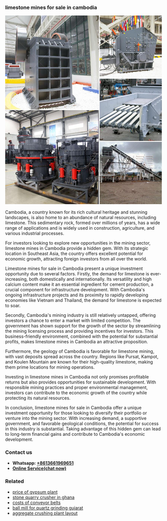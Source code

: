 <h3>limestone mines for sale in cambodia</h3><img src='1708587018.jpg' alt=''><p>Cambodia, a country known for its rich cultural heritage and stunning landscapes, is also home to an abundance of natural resources, including limestone. This sedimentary rock, formed over millions of years, has a wide range of applications and is widely used in construction, agriculture, and various industrial processes.</p><p>For investors looking to explore new opportunities in the mining sector, limestone mines in Cambodia provide a hidden gem. With its strategic location in Southeast Asia, the country offers excellent potential for economic growth, attracting foreign investors from all over the world.</p><p>Limestone mines for sale in Cambodia present a unique investment opportunity due to several factors. Firstly, the demand for limestone is ever-increasing, both domestically and internationally. Its versatility and high calcium content make it an essential ingredient for cement production, a crucial component for infrastructure development. With Cambodia's ongoing infrastructure projects and its proximity to rapidly developing economies like Vietnam and Thailand, the demand for limestone is expected to soar.</p><p>Secondly, Cambodia's mining industry is still relatively untapped, offering investors a chance to enter a market with limited competition. The government has shown support for the growth of the sector by streamlining the mining licensing process and providing incentives for investors. This business-friendly environment, combined with the potential for substantial profits, makes limestone mines in Cambodia an attractive proposition.</p><p>Furthermore, the geology of Cambodia is favorable for limestone mining, with vast deposits spread across the country. Regions like Pursat, Kampot, and Koulen Mountain are known for their high-quality limestone, making them prime locations for mining operations.</p><p>Investing in limestone mines in Cambodia not only promises profitable returns but also provides opportunities for sustainable development. With responsible mining practices and proper environmental management, investors can contribute to the economic growth of the country while protecting its natural resources.</p><p>In conclusion, limestone mines for sale in Cambodia offer a unique investment opportunity for those looking to diversify their portfolio or venture into the mining sector. With increasing demand, a supportive government, and favorable geological conditions, the potential for success in this industry is substantial. Taking advantage of this hidden gem can lead to long-term financial gains and contribute to Cambodia's economic development.</p><h3>Contact us</h3><ul><li><strong>Whatsapp:&nbsp;<a href="https://wa.me/8613661969651">+8613661969651</a></strong></li><li><a href="https://swt.shibang-china.com/?git&amp;zhl&amp;limestone mines for sale in cambodia"><strong>Online Service(chat now)</strong></a></li></ul><h3>Related</h3><ul><li><a href='price of gypsum plant.md'>price of gypsum plant</a></li><li><a href='stone quarry crusher in ghana.md'>stone quarry crusher in ghana</a></li><li><a href='costs of conveyor belts.md'>costs of conveyor belts</a></li><li><a href='ball mill for quartz grinding gujarat.md'>ball mill for quartz grinding gujarat</a></li><li><a href='aggregate crushing plant layout.md'>aggregate crushing plant layout</a></li></ul>